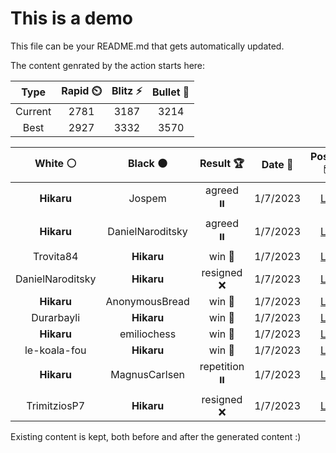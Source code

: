 # This is a demo

This file can be your README.md that gets automatically updated.

The content genrated by the action starts here:

<!--START_SECTION:chessStats-->
<!-- Automatically generated with https://github.com/Balastrong/chess-stats-action -->

| Type | Rapid ⏲️ | Blitz ⚡ | Bullet 🔫 |
|:---:|:---:|:---:|:---:|
| Current | 2781 | 3187 | 3214 |
| Best | 2927 | 3332 | 3570 |

| White ⚪ | Black ⚫ | Result 🏆 | Date 📅 | Position 🗺️ | Type 🕕 |
|:---:|:---:|:---:|:---:|:---:|:---:|
| **Hikaru** | Jospem | agreed ⏸️ | 1/7/2023 | <a href="http://www.ee.unb.ca/cgi-bin/tervo/fen.pl?select=8/1p2bkp1/p2pb3/4p3/4nP2/2P1B3/P1P1B3/1K1R4 w - -">Link</a> | Bullet |
| **Hikaru** | DanielNaroditsky | agreed ⏸️ | 1/7/2023 | <a href="http://www.ee.unb.ca/cgi-bin/tervo/fen.pl?select=6k1/R4p1p/6p1/1r1pr3/2p5/2P2R2/2P3PP/6K1 b - -">Link</a> | Bullet |
| Trovita84 | **Hikaru** | win 🥇 | 1/7/2023 | <a href="http://www.ee.unb.ca/cgi-bin/tervo/fen.pl?select=6k1/p2R1bp1/7p/8/8/2Qp2PP/PP1BrqP1/6K1 w - -">Link</a> | Bullet |
| DanielNaroditsky | **Hikaru** | resigned ❌ | 1/7/2023 | <a href="http://www.ee.unb.ca/cgi-bin/tervo/fen.pl?select=rn1q1bnr/1p2k1p1/p3p1B1/3p2Pp/3P1B1P/2N2Q2/PPP2P2/R3K2R b KQ -">Link</a> | Bullet |
| **Hikaru** | AnonymousBread | win 🥇 | 1/7/2023 | <a href="http://www.ee.unb.ca/cgi-bin/tervo/fen.pl?select=7R/1pp1rpp1/1p4p1/3q2k1/5R1P/P1BB2P1/1PP5/6K1 b - h3">Link</a> | Bullet |
| Durarbayli | **Hikaru** | win 🥇 | 1/7/2023 | <a href="http://www.ee.unb.ca/cgi-bin/tervo/fen.pl?select=5r2/2p4p/p2p2pk/8/Pp6/5QPn/1PP2P2/3bR1K1 w - -">Link</a> | Bullet |
| **Hikaru** | emiliochess | win 🥇 | 1/7/2023 | <a href="http://www.ee.unb.ca/cgi-bin/tervo/fen.pl?select=6r1/pp1k3p/3p4/2PP4/5N2/1P3R1P/P3R2K/3n2r1 b - -">Link</a> | Bullet |
| le-koala-fou | **Hikaru** | win 🥇 | 1/7/2023 | <a href="http://www.ee.unb.ca/cgi-bin/tervo/fen.pl?select=r2r2k1/pb2qppp/1p2p3/8/2P1n1n1/4bNP1/PBRN2B1/1Q3RK1 w - -">Link</a> | Bullet |
| **Hikaru** | MagnusCarlsen | repetition ⏸️ | 1/7/2023 | <a href="http://www.ee.unb.ca/cgi-bin/tervo/fen.pl?select=8/8/8/7p/pB4b1/Pk4Pp/5K1P/8 b - -">Link</a> | Bullet |
| TrimitziosP7 | **Hikaru** | resigned ❌ | 1/7/2023 | <a href="http://www.ee.unb.ca/cgi-bin/tervo/fen.pl?select=8/R7/8/p4p2/3Pk3/1P2P1P1/r4PK1/8 w - -">Link</a> | Bullet |

<!--END_SECTION:chessStats-->

Existing content is kept, both before and after the generated content :)
